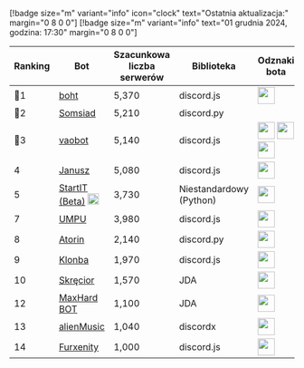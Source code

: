 [!badge size="m" variant="info" icon="clock" text="Ostatnia aktualizacja:" margin="0 8 0 0"] [!badge size="m" variant="info" text="01 grudnia 2024, godzina: 17:30" margin="0 8 0 0"]

| Ranking | Bot                                                                                           | Szacunkowa liczba serwerów | Biblioteka | Odznaki bota |
| ---- | --------------------------------------------------------------------------------------------- | ------------------------ | ------------------------ | ------------------------ |
|    🥇1 | [boht](https://discord.com/oauth2/authorize?client_id=489377322042916885&permissions=8&scope=bot)        |               5,370 | discord.js | <img src="/static/badges/odznaki/supportscommands.svg" height="30" width="30"> |
|    🥈2 | [Somsiad](https://discord.com/oauth2/authorize?client_id=473816281028493314&permissions=8&scope=bot)           |      5,210      | discord.py |  |
|    🥉3 | [vaobot](https://discord.com/oauth2/authorize?client_id=582183202341388308&scope=bot)           |      5,140        | discord.js | <img src="/static/badges/odznaki/supportscommands.svg" height="30" width="30"> <img src="/static/badges/odznaki/premiumbot.svg" height="30" width="30"> <img src="/static/badges/odznaki/automod.svg" height="30" width="30">  |
|    4 | [Janusz](https://discord.com/oauth2/authorize?client_id=699551628499615764&permissions=8&scope=bot)        |               5,080 | discord.js | <img src="/static/badges/odznaki/supportscommands.svg" height="30" width="30"> |
|    5 | [StartIT (Beta)](https://discord.com/oauth2/authorize?client_id=690617660177907712&permissions=8&scope=bot) <img src="/static/badges/bots/startit.svg" height="20" width="20">        |               3,730 | Niestandardowy (Python) | <img src="/static/badges/odznaki/supportscommands.svg" height="30" width="30"> |
|    7 | [UMPU](https://discord.com/oauth2/authorize?client_id=855900715720245289&permissions=8&scope=bot)       |               3,980 | discord.js | <img src="/static/badges/odznaki/supportscommands.svg" height="30" width="30"> |
|    8 | [Atorin](https://discord.com/oauth2/authorize?client_id=408959273956147200&permissions=8&scope=bot)        |               2,140 | discord.py | <img src="/static/badges/odznaki/supportscommands.svg" height="30" width="30"> |
|    9 | [Klonba](https://discord.com/oauth2/authorize?client_id=488809387910234145&permissions=8&scope=bot)        |               1,970 | discord.js | <img src="/static/badges/odznaki/supportscommands.svg" height="30" width="30"> |
|    10 | [Skręcior](https://discord.com/oauth2/authorize?client_id=939103800898224139&permissions=8&scope=bot)        |               1,570 | JDA | <img src="/static/badges/odznaki/premiumbot.svg" height="30" width="30"> |
|    12 | [MaxHard BOT](https://discord.com/oauth2/authorize?client_id=684503427761569908&permissions=8&scope=bot)       |               1,100 | JDA | <img src="/static/badges/odznaki/supportscommands.svg" height="30" width="30"> |
|    13| [alienMusic](https://discord.com/oauth2/authorize?client_id=1067159466811867266)        |               1,040 | discordx | <img src="/static/badges/odznaki/supportscommands.svg" height="30" width="30"> |
|    14| [Furxenity](https://discord.com/oauth2/authorize?client_id=826778019179659314&permissions=8&scope=bot)       |               1,000 | discord.js | <img src="/static/badges/odznaki/supportscommands.svg" height="30" width="30"> |

